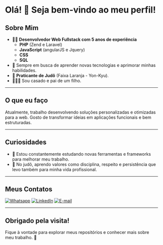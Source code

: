 # Olá! 👋 Seja bem-vindo ao meu perfil!

## Sobre Mim
- 🧑‍💻 **Desenvolvedor Web Fullstack com 5 anos de experiência**
  - **PHP** (Zend e Laravel)
  - **JavaScript** (angularJS e Jquery)
  - **CSS**
  - **SQL**
- 🎯 Sempre em busca de aprender novas tecnologias e aprimorar minhas habilidades.
- 🥋 **Praticante de Judô** (Faixa Laranja - Yon-Kyu).
- 👨‍👩‍👦 Sou casado e pai de um filho.

---

## O que eu faço
Atualmente, trabalho desenvolvendo soluções personalizadas e otimizadas para a web. Gosto de transformar ideias em aplicações funcionais e bem estruturadas.

---

## Curiosidades
- 🌱 Estou constantemente estudando novas ferramentas e frameworks para melhorar meu trabalho.
- 🥋 No judô, aprendo valores como disciplina, respeito e persistência que levo também para minha vida profissional.

---

## Meus Contatos
[![Whatsapp](https://img.shields.io/badge/WhatsApp-25D366?style=for-the-badge&logo=whatsapp&logoColor=white)](https://wa.me/+5514998522092)
[![LinkedIn](https://img.shields.io/badge/-LinkedIn-blue?style=flat&logo=Linkedin&logoColor=white)](https://www.linkedin.com/in/luis-gustavo-rubio-89a7ab200/)
[![E-mail](https://img.shields.io/badge/-Email-c14438?style=flat&logo=Gmail&logoColor=white)](mailto:rubioluisgustavo@gmail.com)

---

## Obrigado pela visita!
Fique à vontade para explorar meus repositórios e conhecer mais sobre meu trabalho. 🚀
